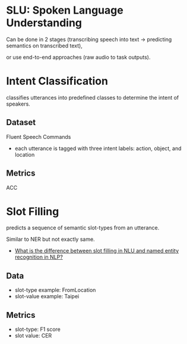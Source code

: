 # SLU: Spoken Language Understanding
Can be done in 2 stages (transcribing speech into text -> predicting semantics on transcribed text),

or use end-to-end approaches (raw audio to task outputs).


# Intent Classification
classifies utterances into predefined classes to determine the intent of speakers.


## Dataset
Fluent Speech Commands 
- each utterance is tagged with three intent labels: action, object, and location

## Metrics
ACC


# Slot Filling
predicts a sequence of semantic slot-types from an utterance.

Similar to NER but not exactly same.
- [What is the difference between slot filling in NLU and named entity recognition in NLP?](https://www.reddit.com/r/LanguageTechnology/comments/45g5hr/what_is_the_difference_between_slot_filling_in/)


##  Data
- slot-type example: FromLocation 
- slot-value example: Taipei


## Metrics
- slot-type: F1 score 
- slot value:  CER


